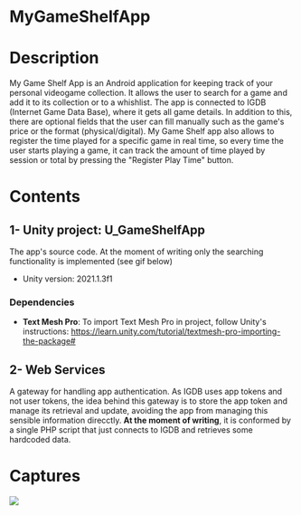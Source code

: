 # MyGameShelfApp

# Description
My Game Shelf App is an Android application for keeping track of your personal videogame collection. It allows the user to search for a game and add it to its collection or to a whishlist. The app is connected to IGDB (Internet Game Data Base), where it gets all game details. In addition to this, there are optional fields that the user can fill manually such as the game's price or the format (physical/digital). My Game Shelf app also allows to register the time played for a specific game in real time, so every time the user starts playing a game, it can track the amount of time played by session or total by pressing the "Register Play Time" button.

# Contents

## 1- Unity project: U_GameShelfApp

The app's source code. At the moment of writing only the searching functionality is implemented (see gif below)

- Unity version: 2021.1.3f1

### Dependencies

* **Text Mesh Pro**: To import Text Mesh Pro in project, follow Unity's instructions:
https://learn.unity.com/tutorial/textmesh-pro-importing-the-package#


## 2- Web Services

A gateway for handling app authentication. As IGDB uses app tokens and not user tokens, the idea behind this gateway is to store the app token and manage its retrieval and update, avoiding the app from managing this sensible information direcctly. **At the moment of writing**, it is conformed by a single PHP script that just connects to IGDB and retrieves some hardcoded data.

# Captures

<img src="https://user-images.githubusercontent.com/37219448/127751327-d0f0c6af-ff82-4523-8319-726d3cce7d80.gif"/>
